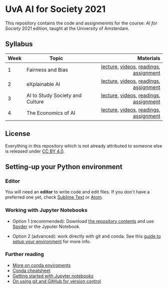 # UvA AI for Society 2021

This repository contains the code and assignmennts for the course: *AI for Society* 2021 edition, taught at the University of Amsterdam.

## Syllabus

| Week         | Topic           | Materials  |
| ------------- |-------------| -----:|
| 1      | Fairness and Bias | <a href='week_1/lecture.pdf'>lecture</a>, <a href='week_1/img-videos/'>videos</a>, <a href='week_1/'>readings</a>, <a href='week_1/assignment/Machine Bias.ipynb'>assignment</a> |
| 2      | eXplainable AI | <a href='week_2/lecture.pdf'>lecture</a>, <a href='week_2/img-videos/'>videos</a>, <a href='week_2/'>readings</a>, <a href='week_2/assignment/Civility in Communication.ipynb'>assignment</a> |
| 3      | AI to Study Society and Culture | <a href='week_3/lecture.pdf'>lecture</a>, <a href='week_3/img-videos/'>videos</a>, <a href='week_3/'>readings</a>, <a href='week_3/Lab/'>assignment</a> |
| 4      | The Economics of AI | <a href='week_4/lecture.pdf'>lecture</a>, <a href='week_4/img-videos/'>videos</a>, <a href='week_4/'>readings</a>, <a href='week_4/assignment/Charting the Debate.ipynb'>assignment</a> |

## License

Everything in this repository which is not already attributed to someone else is released under [CC BY 4.0](https://creativecommons.org/licenses/by/4.0/). 

## Setting-up your Python environment

### Editor

You will need an **editor** to write code and edit files. If you don't have a preferred one yet, check [Sublime Text](https://www.sublimetext.com/) or [Atom](https://atom.io/).

### Working with Jupyter Notebooks

* Option 1 (recommended): Download [the repository contents](https://github.com/Giovanni1085/UvA_AIforSociety_2021) and use [Spyder](https://www.spyder-ide.org/) or the Jyputer Notebook.

* Option 2 (advanced): work directly with git and conda. See this [guide to setup your environment](https://github.com/Giovanni1085/UvA_CDH_2020/blob/master/setup.md) for more info.

### Further reading

* [More on conda enviroments](https://docs.conda.io/projects/conda/en/latest/user-guide/tasks/manage-environments.html)
* [Conda cheatsheet](https://docs.conda.io/projects/conda/en/4.6.0/_downloads/52a95608c49671267e40c689e0bc00ca/conda-cheatsheet.pdf)
* [Getting started with Jupyter notebooks](https://medium.com/codingthesmartway-com-blog/getting-started-with-jupyter-notebook-for-python-4e7082bd5d46)
* [On using git and GitHub for version control](https://alan-turing-institute.github.io/rsd-engineeringcourse/ch02git)
